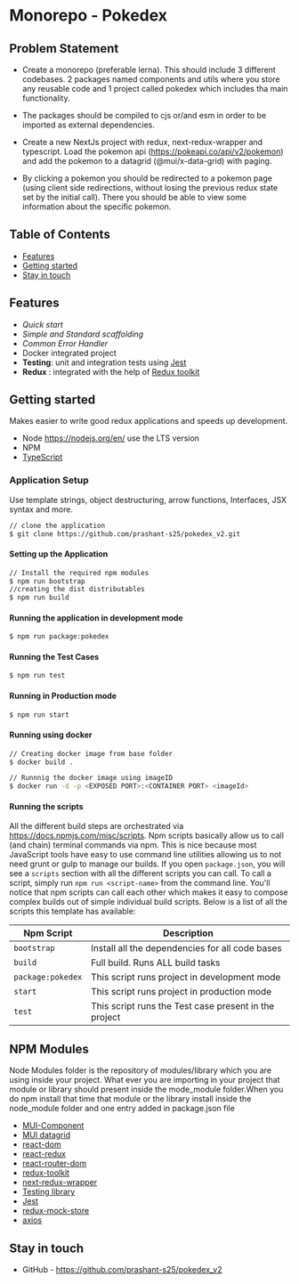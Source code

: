 # Monorepo - Pokedex

## Problem Statement

- Create a monorepo (preferable lerna). This should include 3 different codebases. 2 packages named components and utils where you store any reusable code and 1 project called pokedex which includes tha main functionality.

- The packages should be compiled to cjs or/and esm in order to be imported as external dependencies.

- Create a new NextJs project with redux, next-redux-wrapper and typescript.
  Load the pokemon api (https://pokeapi.co/api/v2/pokemon) and add the pokemon to a datagrid (@mui/x-data-grid) with paging.

- By clicking a pokemon you should be redirected to a pokemon page (using client side redirections, without losing the previous redux state set by the initial call).
  There you should be able to view some information about the specific pokemon.

## Table of Contents

- [Features](#features)
- [Getting started](#getting-started)
- [Stay in touch](#stay-in-touch)

## Features

- _Quick start_
- _Simple and Standard scaffolding_
- _Common Error Handler_
- Docker integrated project
- **Testing**: unit and integration tests using [Jest](https://jestjs.io)
- **Redux** : integrated with the help of [Redux toolkit](https://redux-toolkit.js.org/)

## Getting started

Makes easier to write good redux applications and speeds up development.

- Node <https://nodejs.org/en/> use the LTS version
- NPM
- [TypeScript](https://www.typescriptlang.org/docs/)

### Application Setup

Use template strings, object destructuring, arrow functions, Interfaces, JSX syntax and more.

```bash
// clone the application
$ git clone https://github.com/prashant-s25/pokedex_v2.git
```
#### Setting up the Application

```bash
// Install the required npm modules
$ npm run bootstrap
//creating the dist distributables
$ npm run build
```
#### Running the application in development mode

```bash
$ npm run package:pokedex
```
#### Running the Test Cases

```bash
$ npm run test
```
#### Running in Production mode

```bash
$ npm run start
```

#### Running using docker

```bash
// Creating docker image from base folder
$ docker build .

// Runnnig the docker image using imageID
$ docker run -d -p <EXPOSED PORT>:<CONTAINER PORT> <imageId>
```
#### Running the scripts

All the different build steps are orchestrated via https://docs.npmjs.com/misc/scripts.
Npm scripts basically allow us to call (and chain) terminal commands via npm.
This is nice because most JavaScript tools have easy to use command line utilities allowing us to not need grunt or gulp to manage our builds.
If you open `package.json`, you will see a `scripts` section with all the different scripts you can call.
To call a script, simply run `npm run <script-name>` from the command line.
You'll notice that npm scripts can call each other which makes it easy to compose complex builds out of simple individual build scripts.
Below is a list of all the scripts this template has available:

| Npm Script          | Description                                     |
| ---------------     | ----------------------------------------------- |
| `bootstrap`         | Install all the dependencies for all code bases |
| `build`             | Full build. Runs ALL build tasks                |
| `package:pokedex`   | This script runs project in development mode    |
| `start`             | This script runs project in production mode     |
| `test`              | This script runs the Test case present in the project     |


## NPM Modules

Node Modules folder is the repository of modules/library which you are using inside your project. What ever you are importing in your project that module or library should present inside the mode_module folder.When you do npm install that time that module or the library install inside the node_module folder and one entry added in package.json file

- [MUI-Component](https://mui.com/material-ui/react-grid/)
- [MUI datagrid](https://mui.com/x/react-data-grid/)
- [react-dom](https://reactjs.org/docs/react-dom.html)
- [react-redux](https://react-redux.js.org/)
- [react-router-dom](https://www.npmjs.com/package/react-router-dom)
- [redux-toolkit](https://redux-toolkit.js.org/)
- [next-redux-wrapper](https://github.com/kirill-konshin/next-redux-wrapper)
- [Testing library](https://testing-library.com/docs/react-testing-library/intro/)
- [Jest](https://jestjs.io/docs/getting-started)
- [redux-mock-store](https://www.npmjs.com/package/redux-mock-store)
- [axios](https://www.npmjs.com/package/axios)
## Stay in touch

- GitHub - https://github.com/prashant-s25/pokedex_v2
